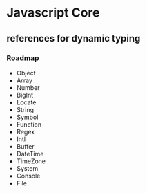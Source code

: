 # Javascript Core
## references for dynamic typing
### Roadmap
- Object
- Array
- Number
- BigInt
- Locate
- String
- Symbol
- Function
- Regex
- Intl
- Buffer
- DateTime
- TimeZone
- System
- Console
- File
